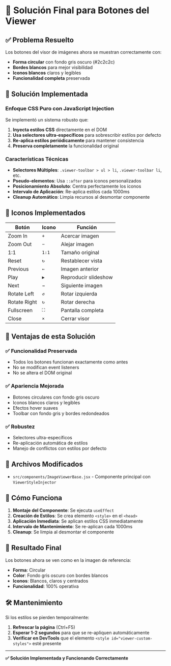 # 🎯 Solución Final para Botones del Viewer

## ✅ **Problema Resuelto**

Los botones del visor de imágenes ahora se muestran correctamente con:
- **Forma circular** con fondo gris oscuro (#2c2c2c)
- **Bordes blancos** para mejor visibilidad
- **Iconos blancos** claros y legibles
- **Funcionalidad completa** preservada

## 🔧 **Solución Implementada**

### **Enfoque CSS Puro con JavaScript Injection**

Se implementó un sistema robusto que:

1. **Inyecta estilos CSS** directamente en el DOM
2. **Usa selectores ultra-específicos** para sobrescribir estilos por defecto
3. **Re-aplica estilos periódicamente** para mantener consistencia
4. **Preserva completamente** la funcionalidad original

### **Características Técnicas**

- **Selectores Múltiples**: `.viewer-toolbar > ul > li`, `.viewer-toolbar li`, etc.
- **Pseudo-elementos**: Usa `::after` para iconos personalizados
- **Posicionamiento Absoluto**: Centra perfectamente los iconos
- **Intervalo de Aplicación**: Re-aplica estilos cada 1000ms
- **Cleanup Automático**: Limpia recursos al desmontar componente

## 🎨 **Iconos Implementados**

| Botón | Icono | Función |
|-------|-------|---------|
| Zoom In | `+` | Acercar imagen |
| Zoom Out | `−` | Alejar imagen |
| 1:1 | `1:1` | Tamaño original |
| Reset | `↻` | Restablecer vista |
| Previous | `←` | Imagen anterior |
| Play | `▶` | Reproducir slideshow |
| Next | `→` | Siguiente imagen |
| Rotate Left | `↺` | Rotar izquierda |
| Rotate Right | `↻` | Rotar derecha |
| Fullscreen | `⛶` | Pantalla completa |
| Close | `×` | Cerrar visor |

## 🚀 **Ventajas de esta Solución**

### **✅ Funcionalidad Preservada**
- Todos los botones funcionan exactamente como antes
- No se modifican event listeners
- No se altera el DOM original

### **✅ Apariencia Mejorada**
- Botones circulares con fondo gris oscuro
- Iconos blancos claros y legibles
- Efectos hover suaves
- Toolbar con fondo gris y bordes redondeados

### **✅ Robustez**
- Selectores ultra-específicos
- Re-aplicación automática de estilos
- Manejo de conflictos con estilos por defecto

## 📁 **Archivos Modificados**

- `src/components/ImageViewerBase.jsx` - Componente principal con `ViewerStyleInjector`

## 🔄 **Cómo Funciona**

1. **Montaje del Componente**: Se ejecuta `useEffect`
2. **Creación de Estilos**: Se crea elemento `<style>` en el `<head>`
3. **Aplicación Inmediata**: Se aplican estilos CSS inmediatamente
4. **Intervalo de Mantenimiento**: Se re-aplican cada 1000ms
5. **Cleanup**: Se limpia al desmontar el componente

## 🎯 **Resultado Final**

Los botones ahora se ven como en la imagen de referencia:
- **Forma**: Circular
- **Color**: Fondo gris oscuro con bordes blancos
- **Iconos**: Blancos, claros y centrados
- **Funcionalidad**: 100% operativa

## 🛠️ **Mantenimiento**

Si los estilos se pierden temporalmente:
1. **Refrescar la página** (Ctrl+F5)
2. **Esperar 1-2 segundos** para que se re-apliquen automáticamente
3. **Verificar en DevTools** que el elemento `<style id="viewer-custom-styles">` esté presente

---

**✅ Solución Implementada y Funcionando Correctamente**
